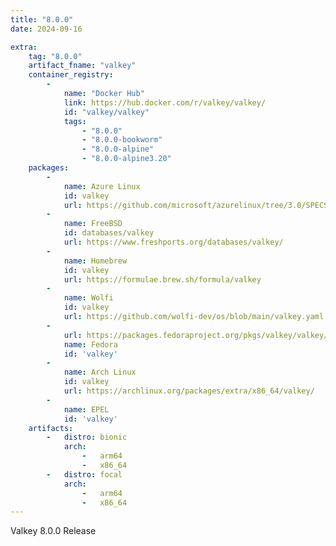 ```yaml
---
title: "8.0.0"
date: 2024-09-16

extra:
    tag: "8.0.0"
    artifact_fname: "valkey"
    container_registry:
        - 
            name: "Docker Hub"
            link: https://hub.docker.com/r/valkey/valkey/
            id: "valkey/valkey"
            tags:
                - "8.0.0"
                - "8.0.0-bookworm"
                - "8.0.0-alpine"
                - "8.0.0-alpine3.20"
    packages:
        -
            name: Azure Linux
            id: valkey
            url: https://github.com/microsoft/azurelinux/tree/3.0/SPECS/valkey/valkey.spec
        -
            name: FreeBSD
            id: databases/valkey
            url: https://www.freshports.org/databases/valkey/
        -
            name: Homebrew
            id: valkey
            url: https://formulae.brew.sh/formula/valkey
        -
            name: Wolfi
            id: valkey
            url: https://github.com/wolfi-dev/os/blob/main/valkey.yaml
        -
            url: https://packages.fedoraproject.org/pkgs/valkey/valkey/
            name: Fedora
            id: 'valkey'
        -
            name: Arch Linux
            id: valkey
            url: https://archlinux.org/packages/extra/x86_64/valkey/
        -
            name: EPEL
            id: 'valkey'
    artifacts:
        -   distro: bionic
            arch: 
                -   arm64
                -   x86_64
        -   distro: focal
            arch:
                -   arm64
                -   x86_64
---
```


Valkey 8.0.0 Release
